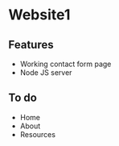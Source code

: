 # Website1

## Features
- Working contact form page
- Node JS server

## To do
- Home
- About
- Resources


